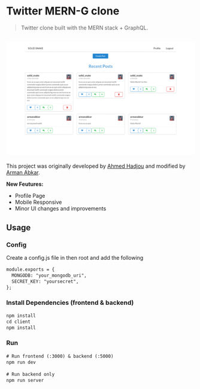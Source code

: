 # Twitter MERN-G clone

> Twitter clone built with the MERN stack + GraphQL.

<h2 align="center">
  <img src="https://github.com/armanabkar/classsed-graphql-mern-apollo/blob/master/screenshots.gif" alt="React Twitter" width="650px" />
  <br>
</h2>

This project was originally developed by [Ahmed Hadjou](https://github.com/hidjou/classsed-graphql-mern-apollo) and modified by [Arman Abkar](https://github.com/armanabkar/classsed-graphql-mern-apollo).

**New Feutures:**

 - Profile Page
 - Mobile Responsive
 - Minor UI changes and improvements


## Usage


### Config

Create a config.js file in then root and add the following

```
module.exports = {
  MONGODB: "your_mongodb_uri",
  SECRET_KEY: "yoursecret",
};
```

### Install Dependencies (frontend & backend)

```
npm install
cd client
npm install
```

### Run

```
# Run frontend (:3000) & backend (:5000)
npm run dev

# Run backend only
npm run server
```


